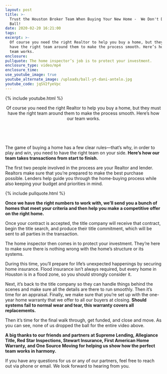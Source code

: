 ```yaml
---
layout: post
title: >-
  Trust the Houston Broker Team When Buying Your New Home -  We Don't Drop the
  Ball!
date: 2020-02-20 16:21:00
tags:
excerpt: >-
  Of course you need the right Realtor to help you buy a home, but they must
  have the right team around them to make the process smooth. Here’s how our
  team works.
enclosure:
pullquote: The home inspector’s job is to protect your investment.
enclosure_type: video/mp4
enclosure_time:
use_youtube_image: true
youtube_alternate_image: /uploads/ball-yt-dani-antelo.jpg
youtube_code: jqSV2fyeVpc
---
```


{% include youtube.html %}

<center>Of course you need the right Realtor to help you buy a home, but they must have the right team around them to make the process smooth. Here&rsquo;s how our team works.</center>

&nbsp;

&nbsp;

The game of buying a home has a few clear rules—that’s why, in order to play and win, you need to have the right team on your side.&nbsp;**Here’s how our team takes transactions from start to finish.**

The first two people involved in the process are your Realtor and lender. Realtors make sure that you’re prepared to make the best purchase possible. Lenders help guide you through the home-buying process while also keeping your budget and priorities in mind.&nbsp;

{% include pullquote.html %}

**Once we have the right numbers to work with, we’ll send you a bunch of homes that meet your criteria and then help you make a competitive offer on the right home.&nbsp;**

Once your contract is accepted, the title company will receive that contract, begin the title search, and produce their title commitment, which will be sent to all parties in the transaction.

The home inspector then comes in to protect your investment. They’re here to make sure there is nothing wrong with the home’s structure or its systems.

During this time, you’ll prepare for life’s unexpected happenings by securing home insurance. Flood insurance isn’t always required, but every home in Houston is in a flood zone, so you should strongly consider it.

Next, it’s back to the title company so they can handle things behind the scenes and make sure all the details are there to run smoothly. Then it’s time for an appraisal. Finally, we make sure that you’re set up with the one-year home warranty that we offer to all our buyers at closing. **Should systems fail to normal wear and tear, this warranty covers all replacements.**

Then it’s time for the final walk through, get funded, and close and move. As you can see, none of us dropped the ball for the entire video above.

**A big thanks to our friends and partners at Supreme Lending, Allegiance Title, Red Star Inspections, Stewart Insurance, First American Home Warranty, and One Source Moving for helping us show how the perfect team works in harmony.**

If you have any questions for us or any of our partners, feel free to reach out via phone or email. We look forward to hearing from you.